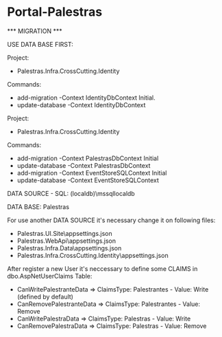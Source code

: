 # Portal-Palestras

 *** MIGRATION ***
 
USE DATA BASE FIRST:

Project: 
* Palestras.Infra.CrossCutting.Identity

Commands: 
* add-migration -Context IdentityDbContext Initial.
* update-database -Context IdentityDbContext

Project: 
* Palestras.Infra.CrossCutting.Identity

Commands: 
* add-migration -Context PalestrasDbContext Initial
* update-database -Context PalestrasDbContext
* add-migration -Context EventStoreSQLContext Initial
* update-database -Context EventStoreSQLContext

DATA SOURCE - SQL: (localdb)\mssqllocaldb

DATA BASE: Palestras

For use another DATA SOURCE it's necessary change it on following files:
  * Palestras.UI.Site\appsettings.json
  * Palestras.WebApi\appsettings.json
  * Palestras.Infra.Data\appsettings.json
  * Palestras.Infra.CrossCutting.Identity\appsettings.json
  
After register a new User it's neccessary to define some CLAIMS in dbo.AspNetUserClaims Table:
  * CanWritePalestranteData => ClaimsType: Palestrantes - Value: Write (defined by default)
  * CanRemovePalestranteData => ClaimsType: Palestrantes - Value: Remove
  * CanWritePalestraData => ClaimsType: Palestras - Value: Write
  * CanRemovePalestraData => ClaimsType: Palestras - Value: Remove


